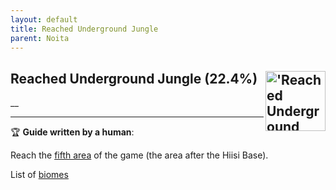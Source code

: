 ```yaml
---
layout: default
title: Reached Underground Jungle
parent: Noita
---
```


## Reached Underground Jungle (22.4%) <img align="right" src="https://cdn.cloudflare.steamstatic.com/steamcommunity/public/images/apps/881100/5183ddeee913f877125231433214d75809f2721b.jpg" alt="'Reached Underground Jungle' achievement icon" width="96" height="96">

__

---

:trophy: **Guide written by a human**:

Reach the [fifth area](https://noita.wiki.com/wiki/Underground_Jungle) of the game (the area after the Hiisi Base). 

List of [biomes](https://noita.wiki.gg/wiki/Biomes)

